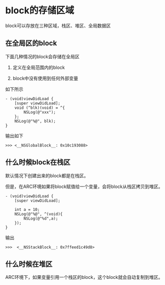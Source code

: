 # block的存储区域

block可以存放在三种区域，栈区、堆区、全局数据区

## 在全局区的block

下面几种情况的block会存储在全局区

1. 定义在全局范围内的block

2. block中没有使用到任何外部变量

如下所示

```
- (void)viewDidLoad {
    [super viewDidLoad];
    void (^blk)(void) = ^{
        NSLog(@"xxx");
    };
    NSLog(@"%@", blk);
}
```

输出如下

```
>>> <__NSGlobalBlock__: 0x10c193088>
```

## 什么时候block在栈区

默认情况下创建出来的block都是在栈区。

但是，在ARC环境如果将block赋值给一个变量，会将block从栈区拷贝到堆区。

```
- (void)viewDidLoad {
    [super viewDidLoad];

    int a = 10;
    NSLog(@"%@", ^(void){
        NSLog(@"%d",a);
    });
}
```

输出

```
>>>  <__NSStackBlock__: 0x7ffeed1c49d8>
```

## 什么时候在堆区

ARC环境下，如果变量引用一个栈区的block，这个block就会自动复制到堆区。

